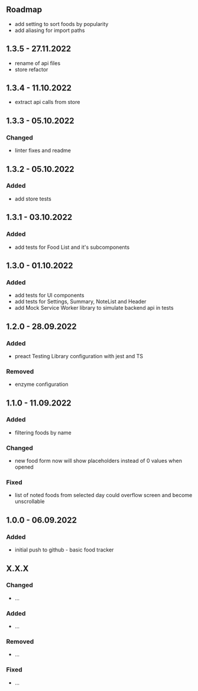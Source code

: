 ## Roadmap

* add setting to sort foods by popularity
* add aliasing for import paths

## 1.3.5 - 27.11.2022

* rename of api files
* store refactor

## 1.3.4 - 11.10.2022

* extract api calls from store

## 1.3.3 - 05.10.2022

### Changed

* linter fixes and readme

## 1.3.2 - 05.10.2022

### Added

* add store tests

## 1.3.1 - 03.10.2022

### Added

* add tests for Food List and it's subcomponents

## 1.3.0 - 01.10.2022

### Added

* add tests for UI components
* add tests for Settings, Summary, NoteList and Header
* add Mock Service Worker library to simulate backend api in tests

## 1.2.0 - 28.09.2022

### Added

* preact Testing Library configuration with jest and TS

### Removed

* enzyme configuration

## 1.1.0 - 11.09.2022

### Added

* filtering foods by name

### Changed

* new food form now will show placeholders instead of 0 values when opened

### Fixed

* list of noted foods from selected day could overflow screen and become unscrollable

## 1.0.0 - 06.09.2022

### Added

* initial push to github - basic food tracker

## X.X.X

### Changed

* ...

### Added

* ...

### Removed

* ...

### Fixed

* ...